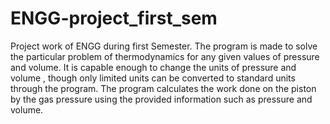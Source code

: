 # ENGG-project_first_sem
Project work of ENGG during first Semester. The program is made to solve the particular problem of thermodynamics for any given values of pressure and volume. It is capable enough to change the units of pressure and volume , though only limited units can be converted to standard units through the program. The program calculates the work done on the piston by the gas pressure using the provided information such as pressure and volume.